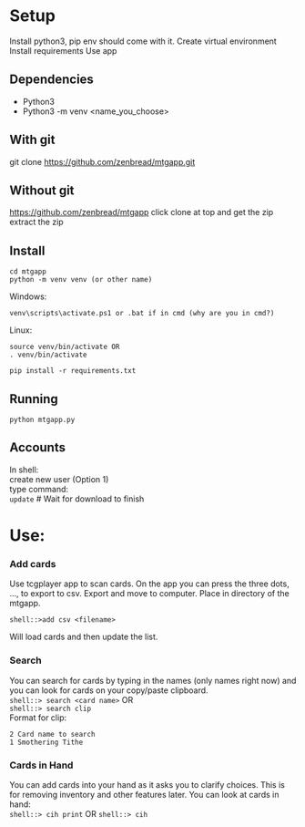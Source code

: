 # Setup
Install python3, pip env should come with it.
Create virtual environment
Install requirements
Use app

## Dependencies
- Python3
- Python3 -m venv <name_you_choose>

## With git
git clone https://github.com/zenbread/mtgapp.git
## Without git 
https://github.com/zenbread/mtgapp
click clone at top and get the zip
extract the zip

## Install
```
cd mtgapp
python -m venv venv (or other name)
```
Windows:
```
venv\scripts\activate.ps1 or .bat if in cmd (why are you in cmd?)
```
Linux:
```
source venv/bin/activate OR
. venv/bin/activate

pip install -r requirements.txt
```
## Running
`python mtgapp.py`


## Accounts
In shell: <br>
create new user (Option 1) <br>
type command: <br>
`update` # Wait for download to finish

# Use:
### Add cards
Use tcgplayer app to scan cards. On the app you can press the three dots, ..., to export to csv. Export and move to computer. Place in directory of the mtgapp.

`shell::>add csv <filename>`

Will load cards and then update the list.

### Search
You can search for cards by typing in the names (only names right now) and you can look for cards on your copy/paste clipboard. <br>
`shell::> search <card name>` OR <br>
`shell::> search clip` <br>
Format for clip:
```
2 Card name to search
1 Smothering Tithe
```
### Cards in Hand
You can add cards into your hand as it asks you to clarify choices. This is for removing inventory and other features later.
You can look at cards in hand: <br>
`shell::> cih print` OR `shell::> cih`



